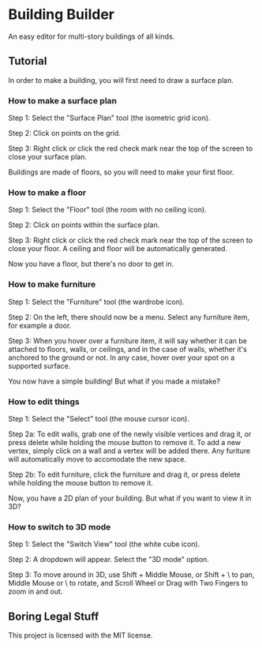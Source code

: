 # Building Builder

An easy editor for multi-story buildings of all kinds.

## Tutorial

In order to make a building, you will first need to draw a surface plan.

### How to make a surface plan

Step 1: Select the "Surface Plan" tool (the isometric grid icon).

Step 2: Click on points on the grid.

Step 3: Right click or click the red check mark near the top of the screen to close your surface plan.

Buildings are made of floors, so you will need to make your first floor.

### How to make a floor

Step 1: Select the "Floor" tool (the room with no ceiling icon).

Step 2: Click on points within the surface plan.

Step 3: Right click or click the red check mark near the top of the screen to close your floor. A ceiling and floor will be automatically generated.

Now you have a floor, but there's no door to get in.

### How to make furniture

Step 1: Select the "Furniture" tool (the wardrobe icon).

Step 2: On the left, there should now be a menu. Select any furniture item, for example a door.

Step 3: When you hover over a furniture item, it will say whether it can be attached to floors, walls, or ceilings, and in the case of walls, whether it's anchored to the ground or not. In any case, hover over your spot on a supported surface.

You now have a simple building! But what if you made a mistake?

### How to edit things

Step 1: Select the "Select" tool (the mouse cursor icon).

Step 2a: To edit walls, grab one of the newly visible vertices and drag it, or press delete while holding the mouse button to remove it. To add a new vertex, simply click on a wall and a vertex will be added there. Any furiture will automatically move to accomodate the new space.

Step 2b: To edit furniture, click the furniture and drag it, or press delete while holding the mouse button to remove it.

Now, you have a 2D plan of your building. But what if you want to view it in 3D?

### How to switch to 3D mode

Step 1: Select the "Switch View" tool (the white cube icon).

Step 2: A dropdown will appear. Select the "3D mode" option.

Step 3: To move around in 3D, use Shift + Middle Mouse, or Shift + \ to pan, Middle Mouse or \ to rotate, and Scroll Wheel or Drag with Two Fingers to zoom in and out.

## Boring Legal Stuff

This project is licensed with the MIT license.